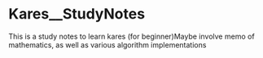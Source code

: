 # Kares__StudyNotes

This is a study notes to learn kares (for beginner)Maybe involve memo of mathematics, as well as various algorithm implementations
